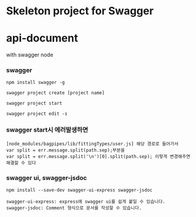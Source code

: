 # Skeleton project for Swagger

# api-document
with swagger node


### swagger
```
npm install swagger -g

swagger project create [project name]

swagger project start

swagger project edit -s
```

### swagger start시 에러발생하면
```
[node_modules/bagpipes/lib/fittingTypes/user.js] 해당 경로로 들어가서
var split = err.message.split(path.sep);부분을
var split = err.message.split('\n')[0].split(path.sep); 이렇게 변경해주면 해결할 수 있다
```

### swagger ui, swagger-jsdoc
```
npm install --save-dev swagger-ui-express swagger-jsdoc 

swagger-ui-express: express에 swagger ui를 쉽게 붙일 수 있습니다.
swagger-jsdoc: Comment 형식으로 문서를 작성할 수 있습니다.
```


